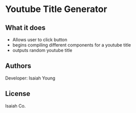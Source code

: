 # Youtube Title Generator


## What it does
+ Allows user to click button
+ begins compiling different components for a youtube title
+ outputs random youtube title

## Authors

Developer: Isaiah Young


## License 

Isaiah Co.
